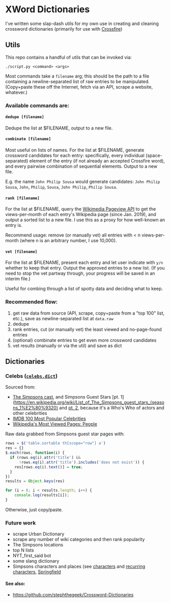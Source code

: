 # XWord Dictionaries

I've written some slap-dash utils for my own use in creating and cleaning crossword dictionaries (primarily for use with [Crossfire](http://beekeeperlabs.com/crossfire/))

## Utils
This repo contains a handful of utils that can be invoked via:
```
./script.py <command> <args>
```

Most commands take a `filename` arg; this should be the path to a file containing a newline-separated list of raw entries to be manipulated. (Copy+paste these off the Internet, fetch via an API, scrape a website, whatever.)
 
### Available commands are:

#### `dedupe [filename]`
Dedupe the list at $FILENAME, output to a new file.

#### `combinate [filename]`
Most useful on lists of names. For the list at $FILENAME, generate crossword candidates for each entry: specifically, every individual (space-separated) element of the entry (if not already an accepted Crossfire word), and every pairwise combination of sequential elements. Output to a new file.

E.g. the name `John Philip Sousa` would generate candidates: `John Philip Sousa`, `John`, `Philip`, `Sousa`, `John Philip`, `Philip Sousa`.

#### `rank [filename]`
For the list at $FILENAME, query the [Wikimedia Pageview API](https://wikitech.wikimedia.org/wiki/Analytics/AQS/Pageviews) to get the views-per-month of each entry's Wikipedia page (since Jan. 2019), and output a sorted list to a new file. I use this as a proxy for how well-known an entry is.

Recommend usage: remove (or manually vet) all entries with < n views-per-month (where n is an arbitrary number, I use 10,000).

#### `vet [filename]`
For the list at $FILENAME, present each entry and let user indicate with `y/n` whether to keep that entry. Output the approved entries to a new list. (If you need to stop the vet partway through, your progress will be saved in an interim file.)

Useful for combing through a list of spotty data and deciding what to keep.

### Recommended flow:
1. get raw data from source (API, scrape, copy+paste from a "top 100" list, etc.), save as newline-separated list at `data.raw`
2. dedupe
3. rank entries, cut (or manually vet) the least viewed and no-page-found entries
4. (optional) combinate entries to get even more crossword candidates
5. vet results (manually or via the util) and save as dict

## Dictionaries
 
### Celebs ([`celebs.dict`](/dictionaries/celebs.dict))

Sourced from:
* [The Simpsons cast](https://en.wikipedia.org/wiki/List_of_The_Simpsons_cast_members), and Simpsons Guest Stars [pt. 1](https://en.wikipedia.org/wiki/List_of_The_Simpsons_guest_stars_(seasons_1%E2%80%9320) and [pt. 2](https://en.wikipedia.org/wiki/List_of_The_Simpsons_guest_stars), because it's a Who's Who of actors and other celebrities
* [IMDB 100 Most Popular Celebrities](https://www.imdb.com/list/ls052283250/)
* [Wikipedia's Most Viewed Pages: People](https://en.wikipedia.org/wiki/Wikipedia:Multiyear_ranking_of_most_viewed_pages#People)

Raw data grabbed from Simpsons guest star pages with:
```javascript
rows = $('table.sortable th[scope="row"] a')
res = {}
$.each(rows, function(i) {
  if (rows.eq(i).attr('title') &&
      !rows.eq(i).attr('title').includes('does not exist')) {
    res[rows.eq(i).text()] = true;
  }
})
results = Object.keys(res)

for (i = 0; i < results.length; i++) { 
    console.log(results[i]); 
}
```
Otherwise, just copy/paste.

### Future work
* scrape Urban Dictionary
* scrape any number of wiki categories and then rank popularity
* The Simpsons locations
* top N lists
* NYT_first_said bot
* some slang dictionary
* Simpsons characters and places (see [characters](https://en.wikipedia.org/wiki/List_of_The_Simpsons_characters) and [recurring characters](https://en.wikipedia.org/wiki/List_of_recurring_The_Simpsons_characters#TOP), [Springfield](https://en.wikipedia.org/wiki/Springfield_(The_Simpsons))

#### See also:
* https://github.com/stephthegeek/Crossword-Dictionaries
